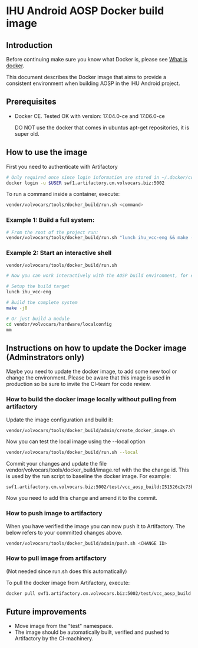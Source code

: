 # IHU Android AOSP Docker build image

## Introduction

Before continuing make sure you know what Docker is, please see
[What is docker](https://www.docker.com/what-docker).

This document describes the Docker image that aims to provide a consistent environment when building AOSP in the IHU Android project.

## Prerequisites

* Docker CE. Tested OK with version: 17.04.0-ce and 17.06.0-ce

  DO NOT use the docker that comes in ubuntus apt-get repositories, it is super old.


## How to use the image

First you need to authenticate with Artifactory
```bash
# Only required once since login information are stored in ~/.docker/config.json
docker login -u $USER swf1.artifactory.cm.volvocars.biz:5002
```

To run a command inside a container, execute:

```bash
vendor/volvocars/tools/docker_build/run.sh <command>
```

### Example 1: Build a full system:

```bash
# From the root of the project run:
vendor/volvocars/tools/docker_build/run.sh "lunch ihu_vcc-eng && make -j8"
```

### Example 2: Start an interactive shell

```bash
vendor/volvocars/tools/docker_build/run.sh

# Now you can work interactively with the AOSP build environment, for example:

# Setup the build target
lunch ihu_vcc-eng

# Build the complete system
make -j8

# Or just build a module
cd vendor/volvocars/hardware/localconfig
mm
```


## Instructions on how to update the Docker image (Adminstrators only)

Maybe you need to update the docker image, to add some new tool or change the environment. Please be aware that this image is used in production so be sure to
invite the CI-team for code review.

### How to build the docker image locally without pulling from artifactory

Update the image configuration and build it:

```bash
vendor/volvocars/tools/docker_build/admin/create_docker_image.sh
```

Now you can test the local image using the --local option

```bash
vendor/volvocars/tools/docker_build/run.sh --local
```

Commit your changes and update the file vendor/volvocars/tools/docker_build/image.ref with the the change id. This is used by the run script to baseline the docker image. For example:

```
swf1.artifactory.cm.volvocars.biz:5002/test/vcc_aosp_build:I51526c2c73b3a94b65b5b06d7adf3115129bc3b7
```

Now you need to add this change and amend it to the commit.

### How to push image to artifactory

When you have verified the image you can now push it to Artifactory. The <CHANGE ID> below refers to your committed changes above.

```bash
vendor/volvocars/tools/docker_build/admin/push.sh <CHANGE ID>
```

### How to pull image from artifactory
(Not needed since run.sh does this automatically)

To pull the docker image from Artifactory, execute:

```bash
docker pull swf1.artifactory.cm.volvocars.biz:5002/test/vcc_aosp_build[:NAME]
```

## Future improvements

* Move image from the "test" namespace.
* The image should be automatically built, verified and pushed to Artifactory by the CI-machinery.